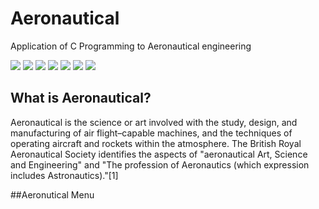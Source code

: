 # Aeronautical
Application of C Programming to Aeronautical engineering


![](https://img.shields.io/github/license/Nabil-Syahnaufal/atmosferISA)
![](https://img.shields.io/github/issues/Nabil-Syahnaufal/atmosferISA)
![](https://img.shields.io/github/issues-closed/Nabil-Syahnaufal/atmosferISA)
![](https://img.shields.io/badge/Python-3-blue)
![](https://img.shields.io/github/forks/Nabil-Syahnaufal/atmosferISA)
![](https://img.shields.io/github/stars/Nabil-Syahnaufal/atmosferISA)
![](https://img.shields.io/github/last-commit/Nabil-Syahnaufal/atmosferISA)


## What is Aeronautical?
Aeronautical is the science or art involved with the study, design, and manufacturing of air flight–capable machines, and the techniques of operating aircraft and rockets within the atmosphere. The British Royal Aeronautical Society identifies the aspects of "aeronautical Art, Science and Engineering" and "The profession of Aeronautics (which expression includes Astronautics)."[1]

##Aeronutical Menu
